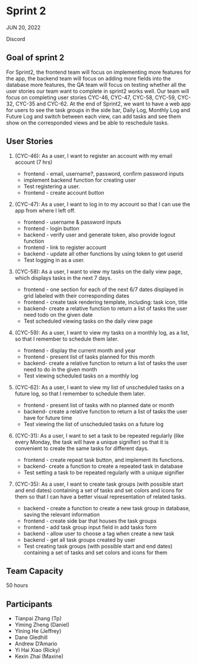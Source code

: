 # Sprint 2

JUN 20, 2022

Discord

## Goal of sprint 2

For Sprint2, the frontend team will focus on implementing more features for the
app, the backend team will focus on adding more fields into the database more
features, the QA team will focus on testing whether all the user stories our
team want to complete in sprint2 works well. Our team will focus on completing
user stories CYC-46, CYC-47, CYC-58, CYC-59, CYC-32, CYC-35 and CYC-62. At the
end of Sprint2, we want to have a web app for users to see the task groups in
the side bar, Daily Log, Monthly Log and Future Log and switch between each
view, can add tasks and see them show on the corresponded views and be able to
reschedule tasks.

## User Stories

1. (CYC-46): As a user, I want to register an account with my email account (7
   hrs)
   - frontend - email, username?, password, confirm password inputs
   - implement backend function for creating user
   - Test registering a user.
   - frontend - create account button
2. (CYC-47): As a user, I want to log in to my account so that I can use the app
   from where I left off.
   - frontend - username & password inputs
   - frontend - login button
   - backend - verify user and generate token, also provide logout function
   - frontend - link to register account
   - backend - update all other functions by using token to get userid
   - Test logging in as a user.
3. (CYC-58): As a user, I want to view my tasks on the daily view page, which
   displays tasks in the next 7 days.
   - frontend - one section for each of the next 6/7 dates displayed in grid
     labeled with their corresponding dates
   - frontend - create task rendering template, including: task icon, title
   - backend- create a relative function to return a list of tasks the user need
     todo on the given date
   - Test scheduled viewing tasks on the daily view page
4. (CYC-59): As a user, I want to view my tasks on a monthly log, as a list, so
   that I remember to schedule them later.
   - frontend - display the current month and year
   - frontend - present list of tasks planned for this month
   - backend- create a relative function to return a list of tasks the user need
     to do in the given month
   - Test viewing scheduled tasks on a monthly log
5. (CYC-62): As a user, I want to view my list of unscheduled tasks on a future
   log, so that I remember to schedule them later.
   - frontend - present list of tasks with no planned date or month
   - backend- create a relative function to return a list of tasks the user have
     for future time
   - Test viewing the list of unscheduled tasks on a future log
6. (CYC-31): As a user, I want to set a task to be repeated regularly (like
   every Monday, the task will have a unique signifier) so that it is convenient
   to create the same tasks for different days.

   - frontend - create repeat task button, and implement its functions.
   - backend- create a function to create a repeated task in database
   - Test setting a task to be repeated regularly with a unique signifier

7. (CYC-35): As a user, I want to create task groups (with possible start and
   end dates) containing a set of tasks and set colors and icons for them so
   that I can have a better visual representation of related tasks.

   - backend - create a function to create a new task group in database, saving
     the relevant information
   - frontend - create side bar that houses the task groups
   - frontend - add task group input field in add tasks form
   - backend - allow user to choose a tag when create a new task
   - backend - get all task groups created by user
   - Test creating task groups (with possible start and end dates) containing a
     set of tasks and set colors and icons for them

## Team Capacity

50 hours

## Participants

- Tianpai Zhang (Tp)
- Yiming Zheng (Daniel)
- Yining He (Jeffrey)
- Dane Gledhill
- Andrew D’Amario
- Yi Hai Xiao (Ricky)
- Kexin Zhai (Maxine)
